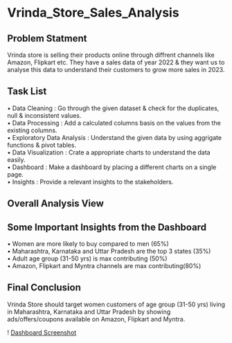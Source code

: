 # Vrinda_Store_Sales_Analysis

## Problem Statment 

Vrinda store is selling their products online through diffrent channels like Amazon, Flipkart etc. They have a sales data of year 2022 & they want us to analyse this data to understand their customers to grow more sales in 2023.

## Task List

• Data Cleaning : Go through the given dataset & check for the duplicates, null & inconsistent values.<br />
• Data Processing : Add a calculated columns basis on the values from the existing columns.<br />
• Exploratory Data Analysis : Understand the given data by using aggrigate functions & pivot tables.<br />
• Data Visualization : Crate a appropriate charts to understand the data easily.<br />
• Dashboard : Make a dashboard by placing a different charts on a single page.<br />
• Insights : Provide a relevant insights to the stakeholders.

## Overall Analysis View 


## Some Important Insights from the Dashboard

•	Women are more likely to buy compared to men (65%)<br />
•	Maharashtra, Karnataka and Uttar Pradesh are the top 3 states (35%)<br />
•	Adult age group (31-50 yrs) is max contributing (50%)<br />
•	Amazon, Flipkart and Myntra channels are max contributing(80%)

## Final Conclusion 

Vrinda Store should target women customers of age group (31-50 yrs) living in Maharashtra, Karnataka and Uttar Pradesh by showing ads/offers/coupons available on Amazon, Flipkart and Myntra.

! [Dashboard Screenshot](https://github.com/Sid-TheAnalyst/eCommerce_Store_Sales_Analysis/blob/main/Vrinda%20Sales%20Analysis/Dashboard%20Screenshot.png)
